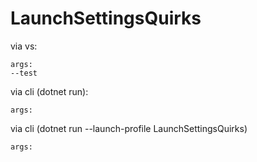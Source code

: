 # LaunchSettingsQuirks
 
via vs:

	args:
	--test
	
via cli (dotnet run):

	args:
	
	
via cli (dotnet run --launch-profile LaunchSettingsQuirks)

	args: